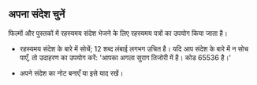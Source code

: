 ## अपना संदेश चुनें

फिल्मों और पुस्तकों में रहस्यमय संदेश भेजने के लिए रहस्यमय पत्रों का उपयोग किया जाता है। 



+ रहस्यमय संदेश के बारे में सोचें; 12 शब्द लंबाई लगभग उचित है। यदि आप संदेश के बारे में न सोच पाएँ, तो उदाहरण का उपयोग करें: 'आपका अगला सुराग तिजोरी में है। कोड 65536 है।'

+ अपने संदेश का नोट बनाएँ या इसे याद रखें। 

